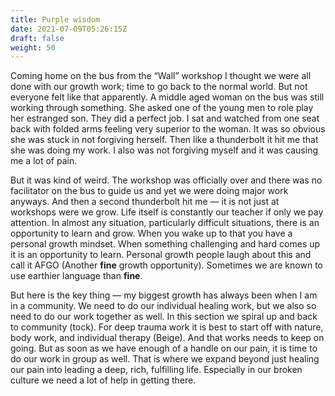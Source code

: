 ```yaml
---
title: Purple wisdom
date: 2021-07-09T05:26:15Z
draft: false
weight: 50
---
```

Coming home on the bus from the “Wall” workshop I thought we were all done with our growth work; time to go back to the normal world. But not everyone felt like that apparently. A middle aged woman on the bus was still working through something. She asked one of the young men to role play her estranged son. They did a perfect job. I sat and watched from one seat back with folded arms feeling very superior to the woman. It was so obvious she was stuck in not forgiving herself. Then like a thunderbolt it hit me that she was doing my work. I also was not forgiving myself and it was causing me a lot of pain. 

But it was kind of weird. The workshop was officially over and there was no facilitator on the bus to guide us and yet we were doing major work anyways. And then a second thunderbolt hit me — it is not just at workshops were we grow. Life itself is constantly our teacher if only we pay attention. In almost any situation, particularly difficult situations, there is an opportunity to learn and grow. When you wake up to that you have a personal growth mindset. When something challenging and hard comes up it is an opportunity to learn. Personal growth people laugh about this and call it AFGO (Another **fine** growth opportunity). Sometimes we are known to use earthier language than **fine**.

But here is the key thing — my biggest growth has always been when I am in a community. We need to do our individual healing work, but we also so need to do our work together as well. In this section we spiral up and back to community (tock). For deep trauma work it is best to start off with nature, body work, and individual therapy (Beige). And that works needs to keep on going. But as soon as we have enough of a handle on our pain, it is time to do our work in group as well. That is where we expand beyond just healing our pain into leading a deep, rich, fulfilling life. Especially in our broken culture we need a lot of help in getting there. 


